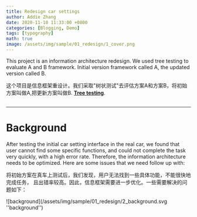 ```yaml
---
title: Redesign car settings
author: Addie Zhang
date: 2020-11-10 11:33:00 +0800
categories: [Blogging, Demo]
tags: [typography]
math: true
image: /assets/img/sample/01_redesign/1_cover.png
---
```


This project is an information architecture redesign. We used tree testing
to evaluate A and B framework. Initial version framework called A, the updated
version called B.

这个项目是信息框架重设计。我们采取"树状测试"去评估方案A和方案B，将初始方案叫做A,把更新方案叫做B.
[**Tree testing**](https://www.nngroup.com/videos/tree-testing/).


## 

---

# Background

After testing the initial car setting interface in the real car,
we found that user cannot find some specific functions, and could not 
complete the task very quickly, with a high error rate. Therefore, 
the information architecture needs to be optimized. Here are some issues that we need follow
up with:

将初始方案在真车上测试后，我们发现，用户无法找到一些具体功能，不能很快地完成任务，
且出错率较高。因此，信息框架需要进一步优化。一些需要解决的问题如下：

![background](/assets/img/sample/01_redesign/2_background.svg ''background'')
